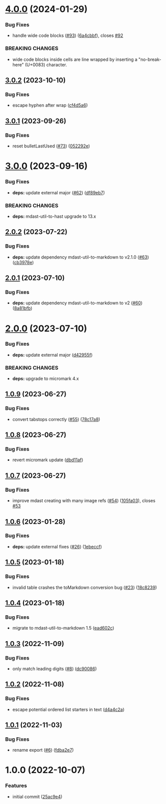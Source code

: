 # [4.0.0](https://github.com/adobe/mdast-util-gridtables/compare/v3.0.2...v4.0.0) (2024-01-29)


### Bug Fixes

* handle wide code blocks ([#93](https://github.com/adobe/mdast-util-gridtables/issues/93)) ([6a4cbbf](https://github.com/adobe/mdast-util-gridtables/commit/6a4cbbf25fefde451a3d49fc4667b4203876bd4c)), closes [#92](https://github.com/adobe/mdast-util-gridtables/issues/92)


### BREAKING CHANGES

* wide code blocks inside cells are line wrapped by inserting a "no-break-here" (U+0083) character.

## [3.0.2](https://github.com/adobe/mdast-util-gridtables/compare/v3.0.1...v3.0.2) (2023-10-10)


### Bug Fixes

* escape hyphen after wrap ([cf4d5a6](https://github.com/adobe/mdast-util-gridtables/commit/cf4d5a6d7f870948751c13d0a263b527ed0d60d7))

## [3.0.1](https://github.com/adobe/mdast-util-gridtables/compare/v3.0.0...v3.0.1) (2023-09-26)


### Bug Fixes

* reset bulletLastUsed ([#73](https://github.com/adobe/mdast-util-gridtables/issues/73)) ([052292e](https://github.com/adobe/mdast-util-gridtables/commit/052292ee2d8a19fdda527c2704c523ee87a703b8))

# [3.0.0](https://github.com/adobe/mdast-util-gridtables/compare/v2.0.2...v3.0.0) (2023-09-16)


### Bug Fixes

* **deps:** update external major ([#62](https://github.com/adobe/mdast-util-gridtables/issues/62)) ([df89eb7](https://github.com/adobe/mdast-util-gridtables/commit/df89eb7af506cd827d51ee60b24cc3ef21829e09))


### BREAKING CHANGES

* **deps:** mdast-util-to-hast upgrade to 13.x

## [2.0.2](https://github.com/adobe/mdast-util-gridtables/compare/v2.0.1...v2.0.2) (2023-07-22)


### Bug Fixes

* **deps:** update dependency mdast-util-to-markdown to v2.1.0 ([#63](https://github.com/adobe/mdast-util-gridtables/issues/63)) ([cb3978e](https://github.com/adobe/mdast-util-gridtables/commit/cb3978ece8c6a314b9aa496f1597eeb56c20ddae))

## [2.0.1](https://github.com/adobe/mdast-util-gridtables/compare/v2.0.0...v2.0.1) (2023-07-10)


### Bug Fixes

* **deps:** update dependency mdast-util-to-markdown to v2 ([#60](https://github.com/adobe/mdast-util-gridtables/issues/60)) ([8a81bfb](https://github.com/adobe/mdast-util-gridtables/commit/8a81bfba15b95c4b2a65c9c660f13a721e622f89))

# [2.0.0](https://github.com/adobe/mdast-util-gridtables/compare/v1.0.9...v2.0.0) (2023-07-10)


### Bug Fixes

* **deps:** update external major  ([d42955f](https://github.com/adobe/mdast-util-gridtables/commit/d42955ffbe93e1f012d68807c23872d83749604f))


### BREAKING CHANGES

* **deps:** upgrade to micromark 4.x

## [1.0.9](https://github.com/adobe/mdast-util-gridtables/compare/v1.0.8...v1.0.9) (2023-06-27)


### Bug Fixes

* convert tabstops correctly ([#55](https://github.com/adobe/mdast-util-gridtables/issues/55)) ([78c17a8](https://github.com/adobe/mdast-util-gridtables/commit/78c17a87689de0b7cb50ea02932c1999928d0c49))

## [1.0.8](https://github.com/adobe/mdast-util-gridtables/compare/v1.0.7...v1.0.8) (2023-06-27)


### Bug Fixes

* revert micromark update ([dbd11af](https://github.com/adobe/mdast-util-gridtables/commit/dbd11af6c1809d34795457060454226029e06df0))

## [1.0.7](https://github.com/adobe/mdast-util-gridtables/compare/v1.0.6...v1.0.7) (2023-06-27)


### Bug Fixes

* improve mdast creating with many image refs ([#54](https://github.com/adobe/mdast-util-gridtables/issues/54)) ([105fa03](https://github.com/adobe/mdast-util-gridtables/commit/105fa03db858ae6fe1eabff2bb389ec6793a31e8)), closes [#53](https://github.com/adobe/mdast-util-gridtables/issues/53)

## [1.0.6](https://github.com/adobe/mdast-util-gridtables/compare/v1.0.5...v1.0.6) (2023-01-28)


### Bug Fixes

* **deps:** update external fixes ([#26](https://github.com/adobe/mdast-util-gridtables/issues/26)) ([1ebeccf](https://github.com/adobe/mdast-util-gridtables/commit/1ebeccff53ed84effda195c330d2345e0ad05df1))

## [1.0.5](https://github.com/adobe/mdast-util-gridtables/compare/v1.0.4...v1.0.5) (2023-01-18)


### Bug Fixes

* invalid table crashes the toMarkdown conversion bug ([#23](https://github.com/adobe/mdast-util-gridtables/issues/23)) ([18c8239](https://github.com/adobe/mdast-util-gridtables/commit/18c82393fa49a459f66a66e465d142b7e8550b70))

## [1.0.4](https://github.com/adobe/mdast-util-gridtables/compare/v1.0.3...v1.0.4) (2023-01-18)


### Bug Fixes

* migrate to mdast-util-to-markdown 1.5 ([ead602c](https://github.com/adobe/mdast-util-gridtables/commit/ead602cf80cc4c94e86cf77fc320024cbfb1bccf))

## [1.0.3](https://github.com/adobe/mdast-util-gridtables/compare/v1.0.2...v1.0.3) (2022-11-09)


### Bug Fixes

* only match leading digits ([#8](https://github.com/adobe/mdast-util-gridtables/issues/8)) ([dc90086](https://github.com/adobe/mdast-util-gridtables/commit/dc90086d39ea08f9137f45b596dba5683ae33950))

## [1.0.2](https://github.com/adobe/mdast-util-gridtables/compare/v1.0.1...v1.0.2) (2022-11-08)


### Bug Fixes

* escape potential ordered list starters in text ([d4a4c2a](https://github.com/adobe/mdast-util-gridtables/commit/d4a4c2a363d5a7c96564b0e0a418bfbc0000bd2a))

## [1.0.1](https://github.com/adobe/mdast-util-gridtables/compare/v1.0.0...v1.0.1) (2022-11-03)


### Bug Fixes

* rename export ([#6](https://github.com/adobe/mdast-util-gridtables/issues/6)) ([fdba2e7](https://github.com/adobe/mdast-util-gridtables/commit/fdba2e7931166151b60fd0984c6a140e86d1e661))

# 1.0.0 (2022-10-07)


### Features

* initial commit ([25ac9e4](https://github.com/adobe/mdast-util-gridtables/commit/25ac9e49eebb8f73baff3e9eb0c454297ebfd398))
